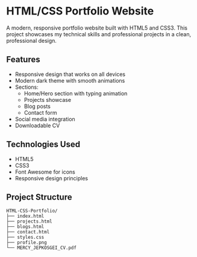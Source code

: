 # HTML/CSS Portfolio Website

A modern, responsive portfolio website built with HTML5 and CSS3. This project showcases my technical skills and professional projects in a clean, professional design.

## Features

- Responsive design that works on all devices
- Modern dark theme with smooth animations
- Sections:
  - Home/Hero section with typing animation
  - Projects showcase
  - Blog posts
  - Contact form
- Social media integration
- Downloadable CV

## Technologies Used

- HTML5
- CSS3
- Font Awesome for icons
- Responsive design principles

## Project Structure

```
HTML-CSS-Portfolio/
├── index.html
├── projects.html
├── blogs.html
├── contact.html
├── styles.css
├── profile.png
└── MERCY_JEPKOSGEI_CV.pdf
```
